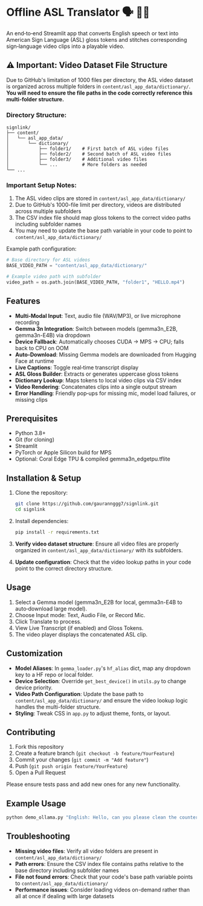 # Offline ASL Translator 🗣️ 🎥👐

An end‑to‑end Streamlit app that converts English speech or text into American Sign Language (ASL) gloss tokens and stitches corresponding sign‑language video clips into a playable video.

## ⚠️ Important: Video Dataset File Structure

Due to GitHub's limitation of 1000 files per directory, the ASL video dataset is organized across multiple folders in `content/asl_app_data/dictionary/`. **You will need to ensure the file paths in the code correctly reference this multi-folder structure.**

### Directory Structure:
```
signlink/
├── content/
│   └── asl_app_data/
│       └── dictionary/
│           ├── folder1/    # First batch of ASL video files
│           ├── folder2/    # Second batch of ASL video files
│           ├── folder3/    # Additional video files
│           └── ...         # More folders as needed
└── ...
```

### Important Setup Notes:
1. The ASL video clips are stored in `content/asl_app_data/dictionary/`
2. Due to GitHub's 1000-file limit per directory, videos are distributed across multiple subfolders
3. The CSV index file should map gloss tokens to the correct video paths including subfolder names
4. You may need to update the base path variable in your code to point to `content/asl_app_data/dictionary/`

Example path configuration:
```python
# Base directory for ASL videos
BASE_VIDEO_PATH = "content/asl_app_data/dictionary/"

# Example video path with subfolder
video_path = os.path.join(BASE_VIDEO_PATH, "folder1", "HELLO.mp4")
```

## Features

- **Multi‑Modal Input**: Text, audio file (WAV/MP3), or live microphone recording
- **Gemma 3n Integration**: Switch between models (gemma3n_E2B, gemma3n-E4B) via dropdown
- **Device Fallback**: Automatically chooses CUDA → MPS → CPU; falls back to CPU on OOM
- **Auto‑Download**: Missing Gemma models are downloaded from Hugging Face at runtime
- **Live Captions**: Toggle real‑time transcript display
- **ASL Gloss Builder**: Extracts or generates uppercase gloss tokens
- **Dictionary Lookup**: Maps tokens to local video clips via CSV index
- **Video Rendering**: Concatenates clips into a single output stream
- **Error Handling**: Friendly pop‑ups for missing mic, model load failures, or missing clips

## Prerequisites

- Python 3.8+
- Git (for cloning)
- Streamlit
- PyTorch or Apple Silicon build for MPS
- Optional: Coral Edge TPU & compiled gemma3n_edgetpu.tflite

## Installation & Setup

1. Clone the repository:
   ```bash
   git clone https://github.com/gaurannggg7/signlink.git
   cd signlink
   ```

2. Install dependencies:
   ```bash
   pip install -r requirements.txt
   ```

3. **Verify video dataset structure**: Ensure all video files are properly organized in `content/asl_app_data/dictionary/` with its subfolders.

4. **Update configuration**: Check that the video lookup paths in your code point to the correct directory structure.

## Usage

1. Select a Gemma model (gemma3n_E2B for local, gemma3n-E4B to auto‑download large model).
2. Choose Input mode: Text, Audio File, or Record Mic.
3. Click Translate to process.
4. View Live Transcript (if enabled) and Gloss Tokens.
5. The video player displays the concatenated ASL clip.

## Customization

- **Model Aliases**: In `gemma_loader.py`'s `hf_alias` dict, map any dropdown key to a HF repo or local folder.
- **Device Selection**: Override `get_best_device()` in `utils.py` to change device priority.
- **Video Path Configuration**: Update the base path to `content/asl_app_data/dictionary/` and ensure the video lookup logic handles the multi-folder structure.
- **Styling**: Tweak CSS in `app.py` to adjust theme, fonts, or layout.

## Contributing

1. Fork this repository
2. Create a feature branch (`git checkout -b feature/YourFeature`)
3. Commit your changes (`git commit -m "Add feature"`)
4. Push (`git push origin feature/YourFeature`)
5. Open a Pull Request

Please ensure tests pass and add new ones for any new functionality.

## Example Usage

```bash
python demo_ollama.py "English: Hello, can you please clean the counter? ASL Gloss:"
```

## Troubleshooting

- **Missing video files**: Verify all video folders are present in `content/asl_app_data/dictionary/`
- **Path errors**: Ensure the CSV index file contains paths relative to the base directory including subfolder names
- **File not found errors**: Check that your code's base path variable points to `content/asl_app_data/dictionary/`
- **Performance issues**: Consider loading videos on-demand rather than all at once if dealing with large datasets
